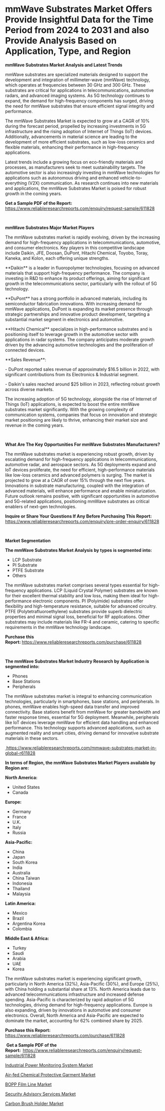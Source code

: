 <p><h1>mmWave Substrates Market Offers Provide Insightful Data for the Time Period from 2024 to 2031 and also Provide Analysis Based on Application, Type, and Region</h1></p><p><strong>mmWave Substrates Market Analysis and Latest Trends</strong></p>
<p><p>mmWave substrates are specialized materials designed to support the development and integration of millimeter-wave (mmWave) technology, which operates at frequencies between 30 GHz and 300 GHz. These substrates are critical for applications in telecommunications, automotive radars, and advanced imaging systems. As 5G technology continues to expand, the demand for high-frequency components has surged, driving the need for mmWave substrates that ensure efficient signal integrity and performance.</p><p>The mmWave Substrates Market is expected to grow at a CAGR of 10% during the forecast period, propelled by increasing investments in 5G infrastructure and the rising adoption of Internet of Things (IoT) devices. Additionally, advancements in material science are leading to the development of more efficient substrates, such as low-loss ceramics and flexible materials, enhancing their performance in high-frequency applications.</p><p>Latest trends include a growing focus on eco-friendly materials and processes, as manufacturers seek to meet sustainability targets. The automotive sector is also increasingly investing in mmWave technologies for applications such as autonomous driving and enhanced vehicle-to-everything (V2X) communication. As research continues into new materials and applications, the mmWave Substrates Market is poised for robust growth in the coming years.</p></p>
<p><strong>Get a Sample PDF of the Report:&nbsp;</strong> <a href="https://www.reliableresearchreports.com/enquiry/request-sample/611828?utm_campaign=13&utm_medium=2&utm_source=Github&utm_content=ia&utm_term=29092024&utm_id=mmwave-substrates">https://www.reliableresearchreports.com/enquiry/request-sample/611828</a></p>
<p>&nbsp;</p>
<p><strong>mmWave Substrates Major Market Players</strong></p>
<p><p>The mmWave substrates market is rapidly evolving, driven by the increasing demand for high-frequency applications in telecommunications, automotive, and consumer electronics. Key players in this competitive landscape include Daikin, JFE, Doosan, DuPont, Hitachi Chemical, Toyobo, Toray, Kaneka, and Kolon, each offering unique strengths.</p><p>**Daikin** is a leader in fluoropolymer technologies, focusing on advanced materials that support high-frequency performance. The company is investing in R&D to enhance its product offerings, aiming for significant growth in the telecommunications sector, particularly with the rollout of 5G technology.</p><p>**DuPont** has a strong portfolio in advanced materials, including its semiconductor fabrication innovations. With increasing demand for mmWave applications, DuPont is expanding its market presence through strategic partnerships and innovative product development, targeting a substantial market segment in electronics and automotive.</p><p>**Hitachi Chemical** specializes in high-performance substrates and is positioning itself to leverage growth in the automotive sector with applications in radar systems. The company anticipates moderate growth driven by the advancing automotive technologies and the proliferation of connected devices.</p><p>**Sales Revenue**: </p><p>- DuPont reported sales revenue of approximately $16.5 billion in 2022, with significant contributions from its Electronics & Industrial segment.</p><p>- Daikin's sales reached around $25 billion in 2023, reflecting robust growth across diverse markets.</p><p>The increasing adoption of 5G technology, alongside the rise of Internet of Things (IoT) applications, is expected to boost the entire mmWave substrates market significantly. With the growing complexity of communication systems, companies that focus on innovation and strategic market positioning are likely to thrive, enhancing their market size and revenue in the coming years.</p></p>
<p>&nbsp;</p>
<p><strong>What Are The Key Opportunities For mmWave Substrates Manufacturers?</strong></p>
<p><p>The mmWave substrates market is experiencing robust growth, driven by escalating demand for high-frequency applications in telecommunications, automotive radar, and aerospace sectors. As 5G deployments expand and IoT devices proliferate, the need for efficient, high-performance materials like low-loss ceramics and advanced polymers is surging. The market is projected to grow at a CAGR of over 15% through the next five years. Innovations in substrate manufacturing, coupled with the integration of advanced materials, will enhance performance and enable miniaturization. Future outlook remains positive, with significant opportunities in automotive and 5G-related applications, positioning mmWave substrates as critical enablers of next-gen technologies.</p></p>
<p><strong>Inquire or Share Your Questions If Any Before Purchasing This Report:</strong> <a href="https://www.reliableresearchreports.com/enquiry/pre-order-enquiry/611828?utm_campaign=13&utm_medium=2&utm_source=Github&utm_content=ia&utm_term=29092024&utm_id=mmwave-substrates">https://www.reliableresearchreports.com/enquiry/pre-order-enquiry/611828</a></p>
<p>&nbsp;</p>
<p><strong>Market Segmentation</strong></p>
<p><strong>The mmWave Substrates Market Analysis by types is segmented into:</strong></p>
<p><ul><li>LCP Substrate</li><li>PI Substrate</li><li>PTFE Substrate</li><li>Others</li></ul></p>
<p><p>The mmWave substrates market comprises several types essential for high-frequency applications. LCP (Liquid Crystal Polymer) substrates are known for their excellent thermal stability and low loss, making them ideal for high-performance electronic components. PI (Polyimide) substrates offer flexibility and high-temperature resistance, suitable for advanced circuitry. PTFE (Polytetrafluoroethylene) substrates provide superb dielectric properties and minimal signal loss, beneficial for RF applications. Other substrates may include materials like FR-4 and ceramic, catering to specific requirements in the mmWave technology landscape.</p></p>
<p><strong>Purchase this Report:&nbsp;</strong><a href="https://www.reliableresearchreports.com/purchase/611828?utm_campaign=13&utm_medium=2&utm_source=Github&utm_content=ia&utm_term=29092024&utm_id=mmwave-substrates">https://www.reliableresearchreports.com/purchase/611828</a></p>
<p>&nbsp;</p>
<p><strong>The mmWave Substrates Market Industry Research by Application is segmented into:</strong></p>
<p><ul><li>Phones</li><li>Base Stations</li><li>Peripherals</li></ul></p>
<p><p>The mmWave substrates market is integral to enhancing communication technologies, particularly in smartphones, base stations, and peripherals. In phones, mmWave enables high-speed data transfer and improved connectivity. Base stations benefit from mmWave for greater bandwidth and faster response times, essential for 5G deployment. Meanwhile, peripherals like IoT devices leverage mmWave for efficient data handling and enhanced performance. This technology supports advanced applications, such as augmented reality and smart cities, driving demand for innovative substrate materials in these sectors.</p></p>
<p><a href="https://www.reliableresearchreports.com/mmwave-substrates-market-in-global-r611828?utm_campaign=13&utm_medium=2&utm_source=Github&utm_content=ia&utm_term=29092024&utm_id=mmwave-substrates">&nbsp;https://www.reliableresearchreports.com/mmwave-substrates-market-in-global-r611828</a></p>
<p><strong>In terms of Region, the mmWave Substrates Market Players available by Region are:</strong></p>
<p>
    <p> <strong> North America: </strong>
        <ul>
            <li>United States</li>
            <li>Canada</li>
        </ul>
        </p> 
    <p> <strong> Europe: </strong>
        <ul>
            <li>Germany</li>
            <li>France</li>
            <li>U.K.</li>
            <li>Italy</li>
            <li>Russia</li>
        </ul>
        </p> 
    <p> <strong> Asia-Pacific: </strong>
        <ul>
            <li>China</li>
            <li>Japan</li>
            <li>South Korea</li>
            <li>India</li>
            <li>Australia</li>
            <li>China Taiwan</li>
            <li>Indonesia</li>
            <li>Thailand</li>
            <li>Malaysia</li>
        </ul>
        </p> 
    <p> <strong> Latin America: </strong>
        <ul>
            <li>Mexico</li>
            <li>Brazil</li>
            <li>Argentina Korea</li>
            <li>Colombia</li>
        </ul>
        </p> 
    <p> <strong> Middle East & Africa: </strong>
        <ul>
            <li>Turkey</li>
            <li>Saudi</li>
            <li>Arabia</li>
            <li>UAE</li>
            <li>Korea</li>
        </ul>
    </p>
    </p>
<p><p>The mmWave substrates market is experiencing significant growth, particularly in North America (32%), Asia-Pacific (30%), and Europe (25%), with China holding a substantial share at 13%. North America leads due to advanced telecommunications infrastructure and increased defense spending. Asia-Pacific is characterized by rapid adoption of 5G technologies, driving demand for high-frequency applications. Europe is also expanding, driven by innovations in automotive and consumer electronics. Overall, North America and Asia-Pacific are expected to dominate the market, accounting for 62% combined share by 2025.</p></p>
<p><strong>Purchase this Report: </strong><a href="https://www.reliableresearchreports.com/purchase/611828?utm_campaign=13&utm_medium=2&utm_source=Github&utm_content=ia&utm_term=29092024&utm_id=mmwave-substrates">https://www.reliableresearchreports.com/purchase/611828</a></p>
<p>&nbsp;<strong>Get a Sample PDF of the Report:&nbsp;&nbsp;</strong><a href="https://www.reliableresearchreports.com/enquiry/request-sample/611828?utm_campaign=13&utm_medium=2&utm_source=Github&utm_content=ia&utm_term=29092024&utm_id=mmwave-substrates">https://www.reliableresearchreports.com/enquiry/request-sample/611828</a></p>
<p><strong></strong></p>
<p><p><a href="https://www.linkedin.com/pulse/global-industrial-power-monitoring-system-market-trends-innovations-yfs5e?utm_campaign=13&utm_medium=2&utm_source=Github&utm_content=ia&utm_term=29092024&utm_id=mmwave-substrates">Industrial Power Monitoring System Market</a></p><p><a href="https://github.com/MariaWashington76/Market-Research-Report-List-1/blob/main/air-fed-chemical-protective-garment-market.md?utm_campaign=13&utm_medium=2&utm_source=Github&utm_content=ia&utm_term=29092024&utm_id=mmwave-substrates">Air-fed Chemical Protective Garment Market</a></p><p><a href="https://github.com/MarciaRunte/Market-Research-Report-List-1/blob/main/bopp-film-line-market.md?utm_campaign=13&utm_medium=2&utm_source=Github&utm_content=ia&utm_term=29092024&utm_id=mmwave-substrates">BOPP Film Line Market</a></p><p><a href="https://www.linkedin.com/pulse/global-security-advisory-services-market-trends-innovations-igpqe?utm_campaign=13&utm_medium=2&utm_source=Github&utm_content=ia&utm_term=29092024&utm_id=mmwave-substrates">Security Advisory Services Market</a></p><p><a href="https://issuu.com/reportprime-2/docs/carbon-brush-holder-market-size-203_9ed9aadcaef3fb?utm_campaign=13&utm_medium=2&utm_source=Github&utm_content=ia&utm_term=29092024&utm_id=mmwave-substrates">Carbon Brush Holder Market</a></p></p>